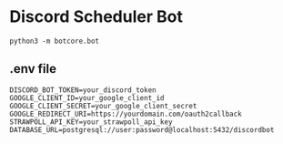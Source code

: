 # Discord Scheduler Bot

`python3 -m botcore.bot`

## .env file

```
DISCORD_BOT_TOKEN=your_discord_token
GOOGLE_CLIENT_ID=your_google_client_id
GOOGLE_CLIENT_SECRET=your_google_client_secret
GOOGLE_REDIRECT_URI=https://yourdomain.com/oauth2callback
STRAWPOLL_API_KEY=your_strawpoll_api_key
DATABASE_URL=postgresql://user:password@localhost:5432/discordbot
```